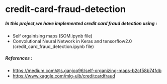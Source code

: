 # credit-card-fraud-detection
##### In this project,we have implemented credit card fraud detection using :
* Self orgainising maps (SOM.ipynb file)
* Convolutional Neural Network in Keras and tensorflow2.0 (credit_card_fraud_detection.ipynb file)
##### References :
* https://medium.com/@s.ganjoo96/self-organizing-maps-b2cf58b74fdb
* https://www.kaggle.com/mlg-ulb/creditcardfraud
